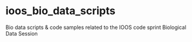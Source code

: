 # ioos_bio_data_scripts
Bio data scripts &amp; code samples related to the IOOS code sprint Biological Data Session
